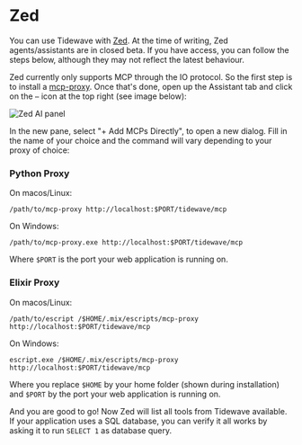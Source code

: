 # Zed

You can use Tidewave with [Zed](https://zed.dev/). At the time of writing,
Zed agents/assistants are in closed beta. If you have access, you can follow
the steps below, although they may not reflect the latest behaviour.

Zed currently only supports MCP through the IO protocol.
So the first step is to install a [mcp-proxy](../guides/mcp_proxy.md).
Once that's done, open up the Assistant tab and click on the `⋯` icon at the
top right (see image below):

![Zed AI panel](assets/zed.png)

In the new pane, select "+ Add MCPs Directly", to open a new dialog. Fill in
the name of your choice and the command will vary depending to your proxy
of choice:

<!-- tabs-open -->

### Python Proxy

On macos/Linux:

```text
/path/to/mcp-proxy http://localhost:$PORT/tidewave/mcp
```

On Windows:

```text
/path/to/mcp-proxy.exe http://localhost:$PORT/tidewave/mcp
```

Where `$PORT` is the port your web application is running on.

### Elixir Proxy

On macos/Linux:

```text
/path/to/escript /$HOME/.mix/escripts/mcp-proxy http://localhost:$PORT/tidewave/mcp
```

On Windows:

```text
escript.exe /$HOME/.mix/escripts/mcp-proxy http://localhost:$PORT/tidewave/mcp
```

Where you replace `$HOME` by your home folder (shown during installation)
and `$PORT` by the port your web application is running on.

<!-- tabs-close -->

And you are good to go! Now Zed will list all tools from Tidewave available.
If your application uses a SQL database, you can verify it all works by asking
it to run `SELECT 1` as database query.
